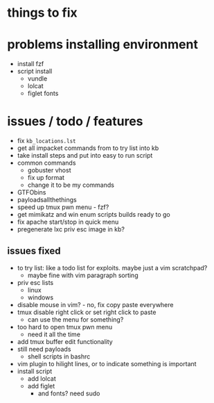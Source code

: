 # things to fix

# problems installing environment
- install fzf
- script install
  - vundle
  - lolcat
  - figlet fonts

# issues / todo / features
- fix `kb_locations.lst`
- get all impacket commands from to try list into kb
- take install steps and put into easy to run script
- common commands
  - gobuster vhost
  - fix up format
  - change it to be my commands
- GTFObins
- payloadsallthethings
- speed up tmux pwn menu - fzf?
- get mimikatz and win enum scripts builds ready to go
- fix apache start/stop in quick menu
- pregenerate lxc priv esc image in kb?

## issues fixed
- to try list: like a todo list for exploits. maybe just a vim scratchpad? 
  - maybe fine with vim paragraph sorting
- priv esc lists
  - linux
  - windows
- disable mouse in vim? - no, fix copy paste everywhere
- tmux disable right click or set right click to paste
  - can use the menu for something?
- too hard to open tmux pwn menu
  - need it all the time
- add tmux buffer edit functionality
- still need payloads
  - shell scripts in bashrc
- vim plugin to hilight lines, or to indicate something is important
- install script
  - add lolcat
  - add figlet
    - and fonts? need sudo
